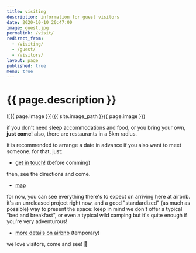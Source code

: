 ```yaml
---
title: visiting
description: information for guest visitors
date: 2020-10-10 20:47:00
image: guest.jpg
permalink: /visit/
redirect_from:
  - /visiting/
  - /guest/
  - /visitors/
layout: page
published: true
menu: true
---
```


# {{ page.description }}

![{{ page.image }}]({{ site.image_path }}{{ page.image }})

if you don't need sleep accommodations and food, or you bring your own, **just come**! also, there are restaurants in a 5km radius.

it is recommended to arrange a date in advance if you also want to meet someone. for that, just:

- [get in touch](/contact)! (before comming)

then, see the directions and come.

- [map](/map)

for now, you can see everything there's to expect on arriving here at airbnb. it's an unreleased project right now, and a good "standardized" (as much as possible) way to present the space: keep in mind we don't offer a typical "bed and breakfast", or even a typical wild camping but it's quite enough if you're very adventurous!

- [more details on airbnb](https://airbnb.com/h/ahoxus) (temporary)

we love visitors, come and see! 🥰
